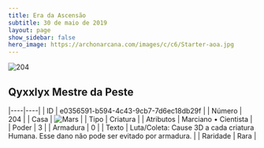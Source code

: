 ```yaml
---
title: Era da Ascensão
subtitle: 30 de maio de 2019
layout: page
show_sidebar: false
hero_image: https://archonarcana.com/images/c/c6/Starter-aoa.jpg
---
```


![204](https://cdn.keyforgegame.com/media/card_front/pt/435_204_P395W6HWC9X5_pt.png)

## Qyxxlyx Mestre da Peste

|----|----|
| ID | e0356591-b594-4c43-9cb7-7d6ec18db29f |
| Número | 204 |
| Casa | ![Mars](https://archonarcana.com/images/thumb/d/de/Mars.png/22px-Mars.png "Marte") |
| Tipo | Criatura |
| Atributos | Marciano • Cientista |
| Poder | 3 |
| Armadura | 0 |
| Texto | Luta/Coleta: Cause 3D a cada criatura Humana. Esse dano nãopode ser evitado por armadura. |
| Raridade | Rara |
